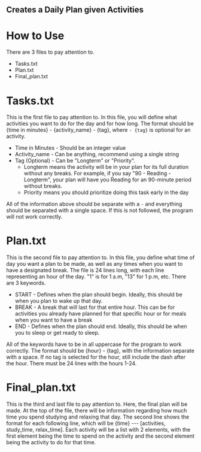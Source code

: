 ## Creates a Daily Plan given Activities

# How to Use
There are 3 files to pay attention to. 
* Tasks.txt
* Plan.txt
* Final_plan.txt

# Tasks.txt
This is the first file to pay attention to. In this file, you will define what activities you want to do for the day
and for how long. The format should be {time in minutes} - {activity_name} - {tag}, where `- {tag}` is optional 
for an activity.
* Time in Minutes - Should be an integer value
* Activity_name - Can be anything, recommend using a single string
* Tag (Optional) - Can be "Longterm" or "Priority". 
  * Longterm means the activity will be in your plan for its full duration
without any breaks. For example, if you say "90 - Reading - Longterm", your plan will have you Reading for an 90-minute period
without breaks. 
  * Priority means you should prioritize doing this task early in the day

All of the information above should be separate with a `-` and everything should be separated with a single space. 
If this is not followed, the program will not work correctly.

# Plan.txt
This is the second file to pay attention to. In this file, you define what time of day you want a plan to be made, as well as
any times when you want to have a designated break. 
The file is 24 lines long, with each line representing an hour of the day. "1" is for 1 a.m, "13" for 1 p.m, etc. There are 3 keywords.
* START - Defines when the plan should begin. Ideally, this should be when you plan to wake up that day.
* BREAK - A break that will last for that entire hour. This can be for activities you already have planned for that specific hour or for
meals when you want to have a break
* END - Defines when the plan should end. Ideally, this should be when you to sleep or get ready to sleep.

All of the keywords have to be in all uppercase for the program to work correctly. The format should be {hour} - {tag}, with the
information separate with a space. If no tag is selected for the hour, still include the dash after the hour. 
There must be 24 lines with the hours 1-24. 

# Final_plan.txt
This is the third and last file to pay attention to. Here, the final plan will be made.
At the top of the file, there will be information regarding how much time you spend studying and relaxing that day. The second line shows the format for each following line, which will be {time} --- [activities, study_time, relax_time]. Each activity will be a list with 2 elements, with the first element being the time to spend on the activity and the second element being the activity to do for that time. 